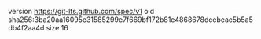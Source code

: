 version https://git-lfs.github.com/spec/v1
oid sha256:3ba20aa16095e31585299e7f669bf172b81e4868678dcebeac5b5a5db4f2aa4d
size 16
